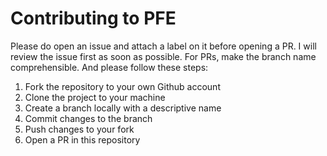 # Contributing to PFE

Please do open an issue and attach a label on it before opening a PR.
I will review the issue first as soon as possible.
For PRs, make the branch name comprehensible.
And please follow these steps:

1. Fork the repository to your own Github account
2. Clone the project to your machine
3. Create a branch locally with a descriptive name
4. Commit changes to the branch
6. Push changes to your fork
7. Open a PR in this repository
